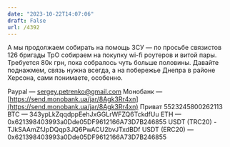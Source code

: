 ```yaml
---
date: "2023-10-22T14:07:06"
draft: False
url: /4392
---
```


А мы продолжаем собирать на помощь ЗСУ — по просьбе связистов 126 бригады ТрО собираем на покупку wi-fi роутеров и витой пары. Требуется 80к грн, пока собралось чуть больше половины. Давайте поднажмем, связь нужна всегда, а на побережье Днепра в районе Херсона, сами понимаете, особенно.

Paypal — sergey.petrenko@gmail.com
Монобанк — [https://send.monobank.ua/jar/8Agk3Rr4xn](https://send.monobank.ua/jar/8Agk3Rr4xn)
Приват 5523245800262113
BTC — 343ypLkZqqdppEehJxGGLrWFZQ6TckdfUu
ETH — 0x621398403993a0Dde05DF9612166A73D7B246855
USDT (TRC20) - TJkSAAmZfJpDQqp3JQ6PwACU2bvJTxdBDf
USDT (ERC20) — 0x621398403993a0Dde05DF9612166A73D7B246855
